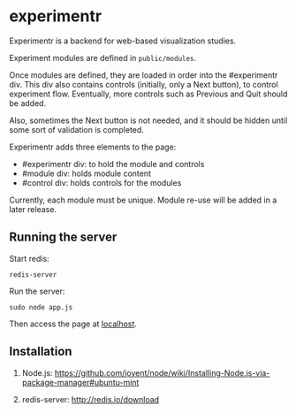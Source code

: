 experimentr
========

Experimentr is a backend for web-based visualization studies. 

Experiment modules are defined in `public/modules`.

Once modules are defined, they are loaded in order into the #experimentr div.
This div also contains controls (initially, only a Next button), to control experiment flow.
Eventually, more controls such as Previous and Quit should be added.

Also, sometimes the Next button is not needed, and it should be hidden until some sort of validation is completed.

Experimentr adds three elements to the page: 

- #experimentr div: to hold the module and controls
- #module div: holds module content
- #control div: holds controls for the modules

Currently, each module must be unique. Module re-use will be added in a later release.

Running the server
--------

Start redis: 

    redis-server

Run the server:

    sudo node app.js

Then access the page at [localhost](http://localhost).

Installation
-------

1. Node.js: https://github.com/joyent/node/wiki/Installing-Node.js-via-package-manager#ubuntu-mint

2. redis-server: http://redis.io/download
